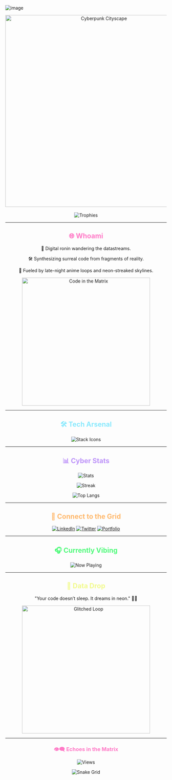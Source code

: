![image](https://github.com/user-attachments/assets/d1fa9522-9a16-441d-bd42-4eb71be1b748)<!-- ⚡ Cyberpunk-Themed GitHub Profile README ⚡ -->

<div align="center">
  <img src="https://i.pinimg.com/originals/e6/79/69/e6796926118db6352df42376db3e15d8.gif" width="600" alt="Cyberpunk Cityscape" />
</div>

<br>

<div align="center">
  <img src="https://github-profile-trophy.vercel.app/?username=akryyydum&margin-w=10&no-bg=true&theme=radical" alt="Trophies" />
</div>

---

<h2 align="center" style="color:#ff79c6;">🌐 Whoami</h2>
<p align="center">
  👾 Digital ronin wandering the datastreams.  
</p>
<p align="center">
  🛠️ Synthesizing surreal code from fragments of reality.  
</p>
<p align="center">
  🌌 Fueled by late-night anime loops and neon-streaked skylines.  
</p>
<p align="center">
  <img src="https://media.giphy.com/media/l41lFw057lAJQMwg0/giphy.gif" width="400" alt="Code in the Matrix" />
</p>

---

<h2 align="center" style="color:#8be9fd;">🛠️ Tech Arsenal</h2>
<p align="center">
  <img src="https://skillicons.dev/icons?i=html,css,js,react,nextjs,ts,nodejs,python,git,docker,kubernetes,linux,figma,mongodb" alt="Stack Icons" />
</p>

---

<h2 align="center" style="color:#bd93f9;">📊 Cyber Stats</h2>
<p align="center">
  <img src="https://github-readme-stats.vercel.app/api?username=akryyydum&show_icons=true&theme=radical&hide_border=true" alt="Stats" />
</p>
<p align="center">
  <img src="https://github-readme-streak-stats.herokuapp.com/?user=akryyydum&theme=radical&hide_border=true" alt="Streak" />
</p>
<p align="center">
  <img src="https://github-readme-stats.vercel.app/api/top-langs/?username=akryyydum&layout=compact&theme=radical&hide_border=true" alt="Top Langs" />
</p>

---

<h2 align="center" style="color:#ffb86c;">🔗 Connect to the Grid</h2>
<p align="center">
  <a href="https://linkedin.com/in/akryyydum"><img src="https://img.shields.io/badge/LinkedIn-ff79c6?style=for-the-badge&logo=linkedin&logoColor=white" alt="LinkedIn" /></a>
  <a href="https://twitter.com/akryyydum"><img src="https://img.shields.io/badge/Twitter-ff79c6?style=for-the-badge&logo=twitter&logoColor=white" alt="Twitter" /></a>
  <a href="https://akryyydum.dev"><img src="https://img.shields.io/badge/Portfolio-ffb86c?style=for-the-badge&logo=google-chrome&logoColor=white" alt="Portfolio" /></a>
</p>

---

<h2 align="center" style="color:#50fa7b;">🎧 Currently Vibing</h2>
<p align="center">
  <img src="https://spotify-github-profile.vercel.app/api/view?uid=YourSpotifyID&cover_image=true&theme=novatorem&show_offline=false&background_color=121212&bar_color=50fa7b&bar_color_cover=false" alt="Now Playing" />
</p>

---

<h2 align="center" style="color:#f1fa8c;">🧠 Data Drop</h2>
<p align="center">"Your code doesn’t sleep. It dreams in neon." 💾🌃</p>
<p align="center">
  <img src="https://media.giphy.com/media/QNFhOolVeCzPQ2Mx85/giphy.gif" width="400" alt="Glitched Loop" />
</p>

---

<h3 align="center" style="color:#ff79c6;">👁️‍🗨️ Echoes in the Matrix</h3>
<p align="center">
  <img src="https://komarev.com/ghpvc/?username=akryyydum&style=for-the-badge&color=bd93f9" alt="Views" />
</p>

<p align="center">
  <img src="https://raw.githubusercontent.com/akryyydum/akryyydum/output/github-contribution-grid-snake.svg" alt="Snake Grid" />
</p>
